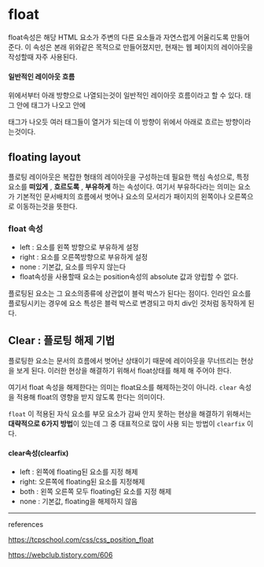 # float 

float속성은 해당 HTML 요소가 주변의 다른 요소들과 자연스럽게 어울리도록 만들어준다. 이 속성은 본래 위와같은 목적으로 만들어졌지만, 현재는 웹 페이지의 레이아웃을 작성할때 자주 사용된다.

#### 일반적인 레이아웃 흐름

위에서부터 아래 방향으로 나열되는것이 일반적인 레이아웃 흐름이라고 할 수 있다. <HTML> 태그 안에 <body> 태그가 나오고 <body>안에 <p>태그가 나오듯 여러 태그들이 열거가 되는데 이 방향이 위에서 아래로 흐르는 방향이라는것이다. 

## floating layout

플로팅 레이아웃은 복잡한 형태의 레이아웃을 구성하는데 필요한 핵심 속성으로, 특정 요소를 **떠있게** , **흐르도록** , **부유하게** 하는 속성이다. 여기서 부유하다라는 의미는 요소가 기본적인 문서배치의 흐름에서 벗어나 요소의 모서리가 패이지의 왼쪽이나 오른쪽으로 이동하는것을 뜻한다.

### float 속성

* left : 요소를 왼쪽 방향으로 부유하게 설정
* right : 요소를 오른쪽방향으로 부유하게 설정
* none : 기본값, 요소를 띄우지 않는다
* float속성을 사용할때 요소는 position속성의 absolute 값과 양립할 수 없다.

플로팅된 요소는 그 요소의종류에 상관없이 블럭 박스가 된다는 점이다. 인라인 요소를 플로팅시키는 경우에 요소 특성은 블럭 박스로 변경되고 마치 div인 것처럼 동작하게 된다.

## Clear : 플로팅 해제 기법

플로팅한 요소는 문서의 흐름에서 벗어난 상태이기 때문에 레이아웃을 무너뜨리는 현상을 보게 된다. 이러한 현상을 해결하기 위해서 float상태를 해제 해 주어야 한다.

여기서 float 속성을 해제한다는 의미는 float요소를 해제하는것이 아니라. `clear` 속성을 적용해 float의 영향을 받지 않도록 한다는 의미이다.  

`float` 이 적용된 자식 요소를 부모 요소가 감싸 안지 못하는 현상을 해결하기 위해서는 **대략적으로 6가지 방법**이 있는데
그 중 대표적으로 많이 사용 되는 방법이 `clearfix` 이다.

#### clear속성(clearfix)

* left : 왼쪽에 floating된 요소를 지정 해제
* right: 오른쪽에 floating된 요소를 지정해제
* both : 왼쪽 오른쪽 모두 floating된 요소를 지정 해제
* none : 기본값, floating을 해제하지 않음

_____

references

https://tcpschool.com/css/css_position_float

https://webclub.tistory.com/606

